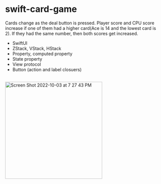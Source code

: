 # swift-card-game

Cards change as the deal button is pressed. Player score and CPU score increase if one of them had a higher card(Ace is 14 and the lowest card is 2). If they had the same number, then both scores get increased.

- SwiftUI
- ZStack, VStack, HStack
- Property, computed property
- State property
- View protocol
- Button (action and label closuers)
<br/>

<img width="312" alt="Screen Shot 2022-10-03 at 7 27 43 PM" src="https://user-images.githubusercontent.com/71916314/193556182-bc4c6def-5b0a-4e84-a0c6-8e961b8bc465.png">
